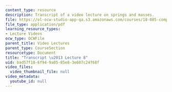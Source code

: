 ```yaml
---
content_type: resource
description: Transcript of a video lecture on springs and masses.
file: https://ol-ocw-studio-app-qa.s3.amazonaws.com/courses/18-085-computational-science-and-engineering-i-fall-2008/bad57f186f949a0585e83e607c24f68f_18-085F08-L08.pdf
file_type: application/pdf
learning_resource_types:
- Lecture Videos
ocw_type: OCWFile
parent_title: Video Lectures
parent_type: CourseSection
resourcetype: Document
title: "Transcript \u2013 Lecture 8"
uid: bad57f18-6f94-9a05-85e8-3e607c24f68f
video_files:
  video_thumbnail_file: null
video_metadata:
  youtube_id: null
---
```

